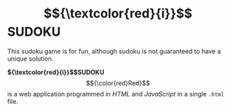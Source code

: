 # $${\textcolor{red}{i}}$$SUDOKU
This sudoku game is for fun, although sudoku is not guaranteed to have a unique solution.

**${\textcolor{red}{i}}$$SUDOKU** $${\color{red}Red}$$ is a web application programmed in *HTML* and *JavaScript* in a single `.html` file.
